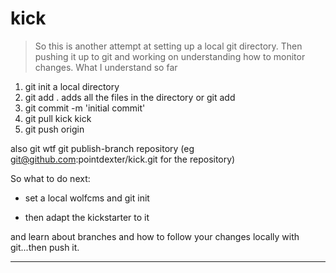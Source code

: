 kick
====

> So this is another attempt at setting up a local git directory. Then pushing it up to git and working on understanding how to monitor changes.
> What I understand so far   


1. git init a local directory
2. git add .   adds all the files in the directory  or git add <files>
3. git commit -m 'initial commit'
4. git pull kick kick
5. git push origin <branch>       



also git wtf
git publish-branch repository   (eg git@github.com:pointdexter/kick.git  for the repository)


So what to do next:

+ set a local wolfcms and git init 

+ then adapt the kickstarter to it

and learn about branches and how to follow your changes locally with git...then push it.    

* * *    


